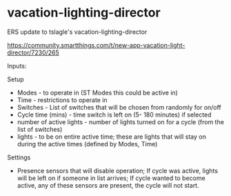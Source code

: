 # vacation-lighting-director
ERS update to tslagle's vacation-lighting-director

https://community.smartthings.com/t/new-app-vacation-light-director/7230/265

Inputs:

Setup
 * Modes - to operate in (ST Modes this could be active in)
 * Time - restrictions to operate in
 * Switches - List of switches that will be chosen from randomly for on/off
 * Cycle time (mins) - time switch is left on (5- 180 minutes) if selected
 * number of active lights - number of lights turned on for a cycle (from the list of switches)
 * lights - to be on entire active time; these are lights that will stay on during the active times (defined by Modes, Time)
 
Settings
 * Presence sensors that will disable operation;  If cycle was active, lights will be left on if someone in list arrives;  If cycle wanted to become active, any of these sensors are present, the cycle will not start. 
 
